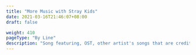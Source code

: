 ```yaml
---
title: "More Music with Stray Kids"
date: 2021-03-16T21:46:07+08:00
draft: false

weight: 410
pageType: "By Line"
description: "Song featuring, OST, other artist's songs that are credited with 3RACHA."
---
```

